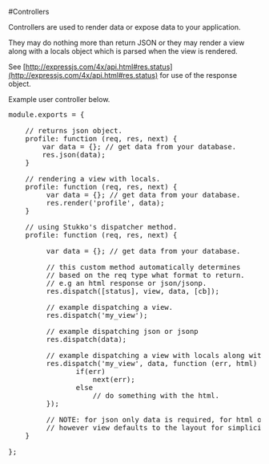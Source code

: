 #Controllers

Controllers are used to render data or expose data to your application.

They may do nothing more than return JSON or they may render a view along with a locals object which is parsed when the view is rendered.

See [http://expressjs.com/4x/api.html#res.status](http://expressjs.com/4x/api.html#res.status) for use of the response object.

Example user controller below. 

<pre>
module.exports = {

    // returns json object.
    profile: function (req, res, next) {
        var data = {}; // get data from your database.
        res.json(data); 
    }
     
    // rendering a view with locals.
    profile: function (req, res, next) {
         var data = {}; // get data from your database.
         res.render('profile', data); 
    }      
     
    // using Stukko's dispatcher method.
    profile: function (req, res, next) {
    
         var data = {}; // get data from your database.
         
         // this custom method automatically determines
         // based on the req type what format to return.
         // e.g an html response or json/jsonp.
         res.dispatch([status], view, data, [cb]); 
         
         // example dispatching a view.
         res.dispatch('my_view');
         
         // example dispatching json or jsonp
         res.dispatch(data);
         
         // example dispatching a view with locals along with render callback.
         res.dispatch('my_view', data, function (err, html) {
                if(err)
                    next(err);
                else
                    // do something with the html.
         });
         
         // NOTE: for json only data is required, for html only view is required, 
         // however view defaults to the layout for simplicity when using client-side frameworks and SPA.
    }  
     
};
</pre>
